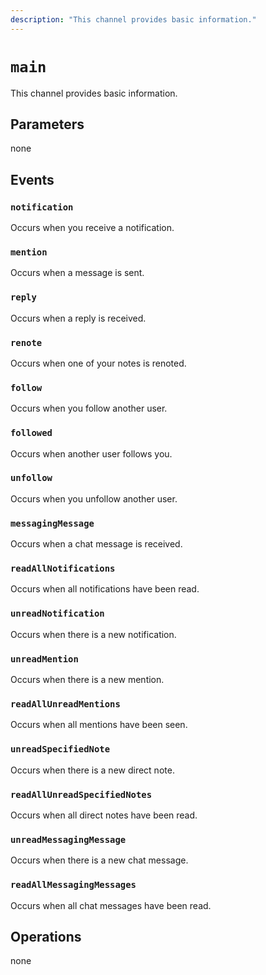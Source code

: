 ```yaml
---
description: "This channel provides basic information."
---
```


# `main`
This channel provides basic information.

## Parameters
none

## Events
### `notification`
<MkSchemaViewer :schema="{
	$ref: 'ocean://Notification'
}"/>

Occurs when you receive a notification.

### `mention`
<MkSchemaViewer :schema="{
	$ref: 'ocean://Note'
}"/>

Occurs when a message is sent.

### `reply`
<MkSchemaViewer :schema="{
	$ref: 'ocean://Note'
}"/>

Occurs when a reply is received.

### `renote`
<MkSchemaViewer :schema="{
	$ref: 'ocean://Note'
}"/>

Occurs when one of your notes is renoted.

### `follow`
<MkSchemaViewer :schema="{
	$ref: 'ocean://User'
}"/>

Occurs when you follow another user.

### `followed`
<MkSchemaViewer :schema="{
	$ref: 'ocean://User'
}"/>

Occurs when another user follows you.

### `unfollow`
<MkSchemaViewer :schema="{
	$ref: 'ocean://User'
}"/>

Occurs when you unfollow another user.

### `messagingMessage`
<MkSchemaViewer :schema="{
	$ref: 'ocean://MessagingMessage'
}"/>

Occurs when a chat message is received.

### `readAllNotifications`
Occurs when all notifications have been read.

### `unreadNotification`
Occurs when there is a new notification.

### `unreadMention`
Occurs when there is a new mention.

### `readAllUnreadMentions`
Occurs when all mentions have been seen.

### `unreadSpecifiedNote`
Occurs when there is a new direct note.

### `readAllUnreadSpecifiedNotes`
Occurs when all direct notes have been read.

### `unreadMessagingMessage`
Occurs when there is a new  chat message.

### `readAllMessagingMessages`
Occurs when all chat messages have been read.

## Operations
none
